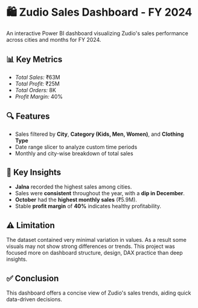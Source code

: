 # 🛍 Zudio Sales Dashboard - FY 2024

An interactive Power BI dashboard visualizing Zudio's sales performance across cities and months for FY 2024.

## 📊 Key Metrics
- *Total Sales:* ₹63M
- *Total Profit:* ₹25M
- *Total Orders:* 8K
- *Profit Margin:* 40%

## 🔍 Features
- Sales filtered by **City**, **Category (Kids, Men, Women)**, and **Clothing Type**
- Date range slicer to analyze custom time periods
- Monthly and city-wise breakdown of total sales

## 📌 Key Insights
- **Jalna** recorded the highest sales among cities.
- Sales were **consistent** throughout the year, with a **dip in December**.
- **October** had the **highest monthly sales** (₹5.9M).
- Stable **profit margin** of **40%** indicates healthy profitability.

## ⚠️ Limitation
The dataset contained very minimal variation in values. As a result some visuals may not show strong differences or trends. This project was focused more on dashboard structure, design, DAX practice than deep insights.

## ✅ Conclusion
This dashboard offers a concise view of Zudio's sales trends, aiding quick data-driven decisions.
